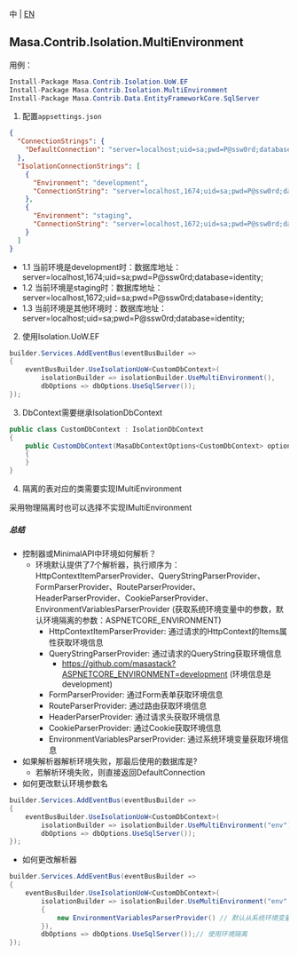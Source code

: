 中 | [EN](README.md)

## Masa.Contrib.Isolation.MultiEnvironment

用例：

```C#
Install-Package Masa.Contrib.Isolation.UoW.EF
Install-Package Masa.Contrib.Isolation.MultiEnvironment
Install-Package Masa.Contrib.Data.EntityFrameworkCore.SqlServer
```

1. 配置`appsettings.json`
``` appsettings.json
{
  "ConnectionStrings": {
    "DefaultConnection": "server=localhost;uid=sa;pwd=P@ssw0rd;database=identity;"
  },
  "IsolationConnectionStrings": [
    {
      "Environment": "development",
      "ConnectionString": "server=localhost,1674;uid=sa;pwd=P@ssw0rd;database=identity;"
    },
    {
      "Environment": "staging",
      "ConnectionString": "server=localhost,1672;uid=sa;pwd=P@ssw0rd;database=identity;"
    }
  ]
}
```

* 1.1 当前环境是development时：数据库地址：server=localhost,1674;uid=sa;pwd=P@ssw0rd;database=identity;
* 1.2 当前环境是staging时：数据库地址：server=localhost,1672;uid=sa;pwd=P@ssw0rd;database=identity;
* 1.3 当前环境是其他环境时：数据库地址：server=localhost;uid=sa;pwd=P@ssw0rd;database=identity;

2. 使用Isolation.UoW.EF
``` C#
builder.Services.AddEventBus(eventBusBuilder =>
{
    eventBusBuilder.UseIsolationUoW<CustomDbContext>(
        isolationBuilder => isolationBuilder.UseMultiEnvironment(),
        dbOptions => dbOptions.UseSqlServer());
});
```

3. DbContext需要继承IsolationDbContext

``` C#
public class CustomDbContext : IsolationDbContext
{
    public CustomDbContext(MasaDbContextOptions<CustomDbContext> options) : base(options)
    {
    }
}
```

4. 隔离的表对应的类需要实现IMultiEnvironment

采用物理隔离时也可以选择不实现IMultiEnvironment

##### 总结

* 控制器或MinimalAPI中环境如何解析？
    * 环境默认提供了7个解析器，执行顺序为：HttpContextItemParserProvider、QueryStringParserProvider、FormParserProvider、RouteParserProvider、HeaderParserProvider、CookieParserProvider、EnvironmentVariablesParserProvider (获取系统环境变量中的参数，默认环境隔离的参数：ASPNETCORE_ENVIRONMENT)
      * HttpContextItemParserProvider: 通过请求的HttpContext的Items属性获取环境信息
      * QueryStringParserProvider: 通过请求的QueryString获取环境信息
          * https://github.com/masastack?ASPNETCORE_ENVIRONMENT=development (环境信息是development)
      * FormParserProvider: 通过Form表单获取环境信息
      * RouteParserProvider: 通过路由获取环境信息
      * HeaderParserProvider: 通过请求头获取环境信息
      * CookieParserProvider: 通过Cookie获取环境信息
      * EnvironmentVariablesParserProvider: 通过系统环境变量获取环境信息
* 如果解析器解析环境失败，那最后使用的数据库是?
    * 若解析环境失败，则直接返回DefaultConnection
* 如何更改默认环境参数名

``` C#
builder.Services.AddEventBus(eventBusBuilder =>
{
    eventBusBuilder.UseIsolationUoW<CustomDbContext>(
        isolationBuilder => isolationBuilder.UseMultiEnvironment("env"),// 使用环境隔离
        dbOptions => dbOptions.UseSqlServer());
});
```
* 如何更改解析器

``` C#
builder.Services.AddEventBus(eventBusBuilder =>
{
    eventBusBuilder.UseIsolationUoW<CustomDbContext>(
        isolationBuilder => isolationBuilder.UseMultiEnvironment("env", new List<IEnvironmentParserProvider>()
        {
            new EnvironmentVariablesParserProvider() // 默认从系统环境变量中获取环境隔离中的环境信息
        }),
        dbOptions => dbOptions.UseSqlServer());// 使用环境隔离
});
```